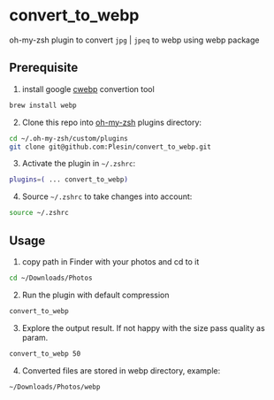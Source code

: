 # convert_to_webp

oh-my-zsh plugin to convert `jpg` | `jpeq` to webp using webp package

## Prerequisite

1. install google [cwebp](https://formulae.brew.sh/formula/webp) convertion tool

```bash
brew install webp
```

2.  Clone this repo into [oh-my-zsh](http://github.com/robbyrussell/oh-my-zsh) plugins directory:

```bash
cd ~/.oh-my-zsh/custom/plugins
git clone git@github.com:Plesin/convert_to_webp.git
```

3.  Activate the plugin in `~/.zshrc`:

```bash
plugins=( ... convert_to_webp)
```

4. Source `~/.zshrc` to take changes into account:

```bash
source ~/.zshrc
```

## Usage

1. copy path in Finder with your photos and cd to it

```bash
cd ~/Downloads/Photos
```

2. Run the plugin with default compression

```bash
convert_to_webp
```

3. Explore the output result. If not happy with the size pass quality as param.

```bash
convert_to_webp 50
```

4. Converted files are stored in webp directory, example:

```bash
~/Downloads/Photos/webp
```
